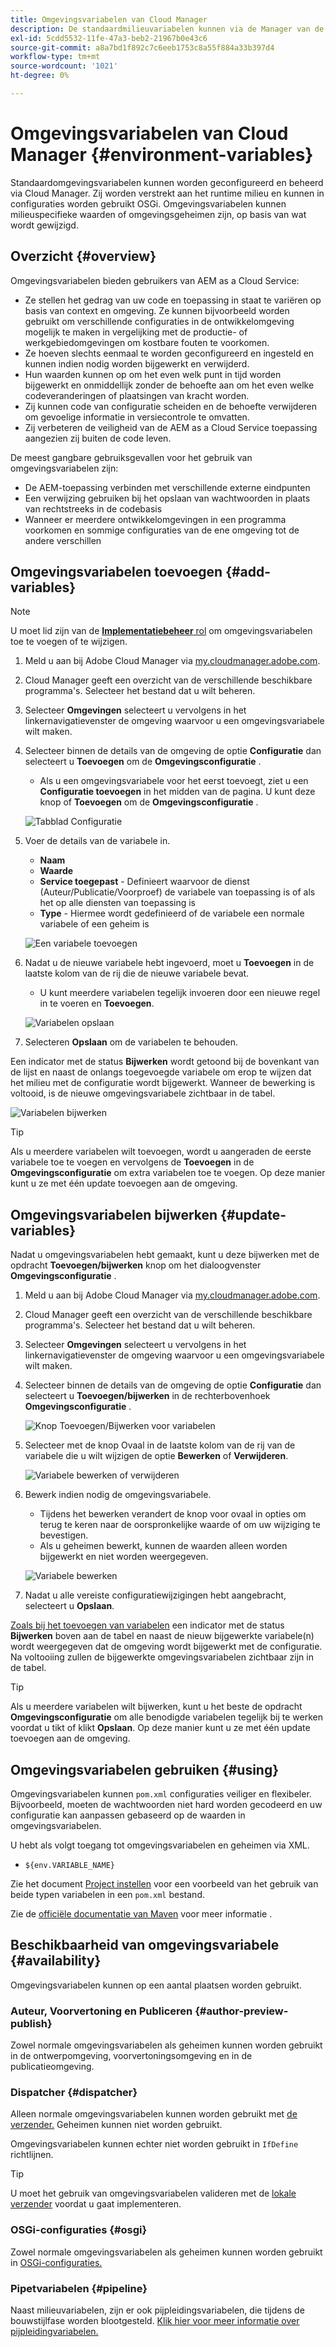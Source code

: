```yaml
---
title: Omgevingsvariabelen van Cloud Manager
description: De standaardmilieuvariabelen kunnen via de Manager van de Wolk worden gevormd en worden beheerd en aan het runtime milieu worden verstrekt, dat in configuratie OSGi moet worden gebruikt.
exl-id: 5cdd5532-11fe-47a3-beb2-21967b0e43c6
source-git-commit: a8a7bd1f892c7c6eeb1753c8a55f884a33b397d4
workflow-type: tm+mt
source-wordcount: '1021'
ht-degree: 0%

---
```



# Omgevingsvariabelen van Cloud Manager {#environment-variables}

Standaardomgevingsvariabelen kunnen worden geconfigureerd en beheerd via Cloud Manager. Zij worden verstrekt aan het runtime milieu en kunnen in configuraties worden gebruikt OSGi. Omgevingsvariabelen kunnen milieuspecifieke waarden of omgevingsgeheimen zijn, op basis van wat wordt gewijzigd.

## Overzicht {#overview}

Omgevingsvariabelen bieden gebruikers van AEM as a Cloud Service:

* Ze stellen het gedrag van uw code en toepassing in staat te variëren op basis van context en omgeving. Ze kunnen bijvoorbeeld worden gebruikt om verschillende configuraties in de ontwikkelomgeving mogelijk te maken in vergelijking met de productie- of werkgebiedomgevingen om kostbare fouten te voorkomen.
* Ze hoeven slechts eenmaal te worden geconfigureerd en ingesteld en kunnen indien nodig worden bijgewerkt en verwijderd.
* Hun waarden kunnen op om het even welk punt in tijd worden bijgewerkt en onmiddellijk zonder de behoefte aan om het even welke codeveranderingen of plaatsingen van kracht worden.
* Zij kunnen code van configuratie scheiden en de behoefte verwijderen om gevoelige informatie in versiecontrole te omvatten.
* Zij verbeteren de veiligheid van de AEM as a Cloud Service toepassing aangezien zij buiten de code leven.

De meest gangbare gebruiksgevallen voor het gebruik van omgevingsvariabelen zijn:

* De AEM-toepassing verbinden met verschillende externe eindpunten
* Een verwijzing gebruiken bij het opslaan van wachtwoorden in plaats van rechtstreeks in de codebasis
* Wanneer er meerdere ontwikkelomgevingen in een programma voorkomen en sommige configuraties van de ene omgeving tot de andere verschillen

## Omgevingsvariabelen toevoegen {#add-variables}

>[!NOTE]
>
>U moet lid zijn van de [**Implementatiebeheer** rol](/help/onboarding/cloud-manager-introduction.md#role-based-premissions) om omgevingsvariabelen toe te voegen of te wijzigen.

1. Meld u aan bij Adobe Cloud Manager via [my.cloudmanager.adobe.com](https://my.cloudmanager.adobe.com/).
1. Cloud Manager geeft een overzicht van de verschillende beschikbare programma&#39;s. Selecteer het bestand dat u wilt beheren.
1. Selecteer **Omgevingen** selecteert u vervolgens in het linkernavigatievenster de omgeving waarvoor u een omgevingsvariabele wilt maken.
1. Selecteer binnen de details van de omgeving de optie **Configuratie** dan selecteert u **Toevoegen** om de **Omgevingsconfiguratie** .
   * Als u een omgevingsvariabele voor het eerst toevoegt, ziet u een **Configuratie toevoegen** in het midden van de pagina. U kunt deze knop of **Toevoegen** om de **Omgevingsconfiguratie** .

   ![Tabblad Configuratie](assets/configuration-tab.png)

1. Voer de details van de variabele in.
   * **Naam**
   * **Waarde**
   * **Service toegepast** - Definieert waarvoor de dienst (Auteur/Publicatie/Voorproef) de variabele van toepassing is of als het op alle diensten van toepassing is
   * **Type** - Hiermee wordt gedefinieerd of de variabele een normale variabele of een geheim is

   ![Een variabele toevoegen](assets/add-variable.png)

1. Nadat u de nieuwe variabele hebt ingevoerd, moet u **Toevoegen** in de laatste kolom van de rij die de nieuwe variabele bevat.
   * U kunt meerdere variabelen tegelijk invoeren door een nieuwe regel in te voeren en **Toevoegen**.

   ![Variabelen opslaan](assets/save-variables.png)

1. Selecteren **Opslaan** om de variabelen te behouden.

Een indicator met de status **Bijwerken** wordt getoond bij de bovenkant van de lijst en naast de onlangs toegevoegde variabele om erop te wijzen dat het milieu met de configuratie wordt bijgewerkt. Wanneer de bewerking is voltooid, is de nieuwe omgevingsvariabele zichtbaar in de tabel.

![Variabelen bijwerken](assets/updating-variables.png)

>[!TIP]
>
>Als u meerdere variabelen wilt toevoegen, wordt u aangeraden de eerste variabele toe te voegen en vervolgens de **Toevoegen** in de **Omgevingsconfiguratie** om extra variabelen toe te voegen. Op deze manier kunt u ze met één update toevoegen aan de omgeving.

## Omgevingsvariabelen bijwerken {#update-variables}

Nadat u omgevingsvariabelen hebt gemaakt, kunt u deze bijwerken met de opdracht **Toevoegen/bijwerken** knop om het dialoogvenster **Omgevingsconfiguratie** .

1. Meld u aan bij Adobe Cloud Manager via [my.cloudmanager.adobe.com](https://my.cloudmanager.adobe.com/).
1. Cloud Manager geeft een overzicht van de verschillende beschikbare programma&#39;s. Selecteer het bestand dat u wilt beheren.
1. Selecteer **Omgevingen** selecteert u vervolgens in het linkernavigatievenster de omgeving waarvoor u een omgevingsvariabele wilt maken.
1. Selecteer binnen de details van de omgeving de optie **Configuratie** dan selecteert u **Toevoegen/bijwerken** in de rechterbovenhoek **Omgevingsconfiguratie** .

   ![Knop Toevoegen/Bijwerken voor variabelen](assets/add-update-variables.png)

1. Selecteer met de knop Ovaal in de laatste kolom van de rij van de variabele die u wilt wijzigen de optie **Bewerken** of **Verwijderen**.

   ![Variabele bewerken of verwijderen](assets/edit-delete-variable.png)

1. Bewerk indien nodig de omgevingsvariabele.
   * Tijdens het bewerken verandert de knop voor ovaal in opties om terug te keren naar de oorspronkelijke waarde of om uw wijziging te bevestigen.
   * Als u geheimen bewerkt, kunnen de waarden alleen worden bijgewerkt en niet worden weergegeven.

   ![Variabele bewerken](assets/edit-variable.png)

1. Nadat u alle vereiste configuratiewijzigingen hebt aangebracht, selecteert u **Opslaan**.

[Zoals bij het toevoegen van variabelen](#add-variables) een indicator met de status **Bijwerken** boven aan de tabel en naast de nieuw bijgewerkte variabele(n) wordt weergegeven dat de omgeving wordt bijgewerkt met de configuratie. Na voltooiing zullen de bijgewerkte omgevingsvariabelen zichtbaar zijn in de tabel.

>[!TIP]
>
>Als u meerdere variabelen wilt bijwerken, kunt u het beste de opdracht **Omgevingsconfiguratie** om alle benodigde variabelen tegelijk bij te werken voordat u tikt of klikt **Opslaan**. Op deze manier kunt u ze met één update toevoegen aan de omgeving.

## Omgevingsvariabelen gebruiken {#using}

Omgevingsvariabelen kunnen `pom.xml` configuraties veiliger en flexibeler. Bijvoorbeeld, moeten de wachtwoorden niet hard worden gecodeerd en uw configuratie kan aanpassen gebaseerd op de waarden in omgevingsvariabelen.

U hebt als volgt toegang tot omgevingsvariabelen en geheimen via XML.

* `${env.VARIABLE_NAME}`

Zie het document [Project instellen](/help/implementing/cloud-manager/getting-access-to-aem-in-cloud/setting-up-project.md#password-protected-maven-repository-support-password-protected-maven-repositories) voor een voorbeeld van het gebruik van beide typen variabelen in een `pom.xml` bestand.

Zie de [officiële documentatie van Maven](https://maven.apache.org/settings.html#quick-overview) voor meer informatie .

## Beschikbaarheid van omgevingsvariabele {#availability}

Omgevingsvariabelen kunnen op een aantal plaatsen worden gebruikt.

### Auteur, Voorvertoning en Publiceren {#author-preview-publish}

Zowel normale omgevingsvariabelen als geheimen kunnen worden gebruikt in de ontwerpomgeving, voorvertoningsomgeving en in de publicatieomgeving.

### Dispatcher {#dispatcher}

Alleen normale omgevingsvariabelen kunnen worden gebruikt met [de verzender.](https://experienceleague.adobe.com/docs/experience-manager-dispatcher/using/dispatcher.html) Geheimen kunnen niet worden gebruikt.

Omgevingsvariabelen kunnen echter niet worden gebruikt in `IfDefine` richtlijnen.

>[!TIP]
>
>U moet het gebruik van omgevingsvariabelen valideren met de [lokale verzender](https://experienceleague.adobe.com/docs/experience-manager-learn/cloud-service/local-development-environment-set-up/dispatcher-tools.html) voordat u gaat implementeren.

### OSGi-configuraties {#osgi}

Zowel normale omgevingsvariabelen als geheimen kunnen worden gebruikt in [OSGi-configuraties.](/help/implementing/deploying/configuring-osgi.md)

### Pipetvariabelen {#pipeline}

Naast milieuvariabelen, zijn er ook pijpleidingsvariabelen, die tijdens de bouwstijlfase worden blootgesteld. [Klik hier voor meer informatie over pijpleidingvariabelen.](/help/implementing/cloud-manager/getting-access-to-aem-in-cloud/build-environment-details.md#pipeline-variables)
